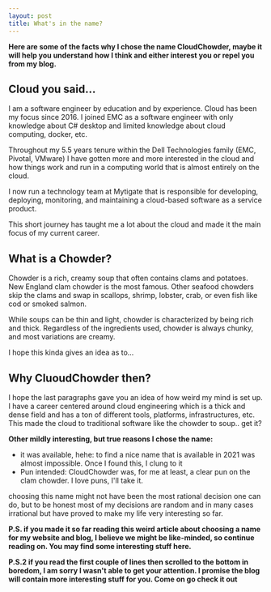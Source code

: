 ```yaml
---
layout: post
title: What's in the name?
---
```


**Here are some of the facts why I chose the name CloudChowder, maybe it will help you understand how I think and either interest you or repel you from my blog.**

## Cloud you said...

I am a software engineer by education and by experience. Cloud has been my focus since 2016. I joined EMC as a software engineer with only knowledge about C# desktop and limited knowledge about cloud computing, docker, etc. 

Throughout my 5.5 years tenure within the Dell Technologies family (EMC, Pivotal, VMware) I have gotten more and more interested in the cloud and how things work and run in a computing world that is almost entirely on the cloud.

I now run a technology team at Mytigate that is responsible for developing, deploying, monitoring, and maintaining a cloud-based software as a service product. 

This short journey has taught me a lot about the cloud and made it the main focus of my current career.

## What is a Chowder?

Chowder is a rich, creamy soup that often contains clams and potatoes. New England clam chowder is the most famous. Other seafood chowders skip the clams and swap in scallops, shrimp, lobster, crab, or even fish like cod or smoked salmon.

While soups can be thin and light, chowder is characterized by being rich and thick. Regardless of the ingredients used, chowder is always chunky, and most variations are creamy.

I hope this kinda gives an idea as to...

## Why CluoudChowder then?

I hope the last paragraphs gave you an idea of how weird my mind is set up. I have a career centered around cloud engineering which is a thick and dense field and has a ton of different tools, platforms, infrastructures, etc. This made the cloud to traditional software like the chowder to soup.. get it?

**Other mildly interesting, but true reasons I chose the name:**

- it was available, hehe: to find a nice name that is available in 2021 was almost impossible. Once I found this, I clung to it
- Pun intended: CloudChowder was, for me at least, a clear pun on the clam chowder. I love puns, I'll take it.

choosing this name might not have been the most rational decision one can do, but to be honest most of my decisions are random and in many cases irrational but have proved to make my life very interesting so far. 

**P.S. if you made it so far reading this weird article about choosing a name for my website and blog, I believe we might be like-minded, so continue reading on. You may find some interesting stuff here.**

**P.S.2 if you read the first couple of lines then scrolled to the bottom in boredom, I am sorry I wasn't able to get your attention. I promise the blog will contain more interesting stuff for you. Come on go check it out**